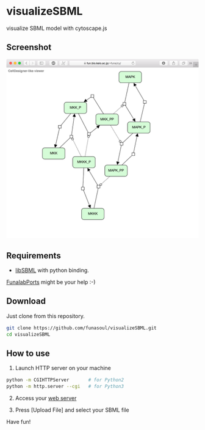 # visualizeSBML
visualize SBML model with cytoscape.js

## Screenshot
![screenshot](https://raw.githubusercontent.com/funasoul/visualizeSBML/images/visualizeSBML.png)

## Requirements
- [libSBML](http://sbml.org/Software/libSBML) with python binding.

[FunalabPorts](https://github.com/funasoul/FunalabPorts) might be your help :-)

## Download
Just clone from this repository.
```sh
git clone https://github.com/funasoul/visualizeSBML.git
cd visualizeSBML
```

## How to use
1. Launch HTTP server on your machine
```sh
python -m CGIHTTPServer       # for Python2
python -m http.server --cgi   # for Python3
```

2. Access your [web server](http://localhost:8000)

3. Press [Upload File] and select your SBML file

Have fun!
